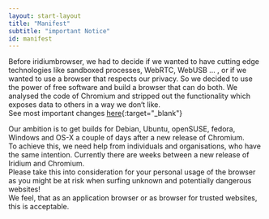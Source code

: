 ```yaml
---
layout: start-layout
title: "Manifest"
subtitle: "important Notice"
id: manifest
---
```


Before iridiumbrowser, we had to decide if we wanted to have cutting edge technologies like sandboxed processes, WebRTC, WebUSB … , or if we wanted to use a browser that respects our privacy.
So we decided to use the power of free software and build a browser that can do both. We analysed the code of Chromium and stripped out the functionality which exposes data to others in a way we don‘t like.    
See most important changes [here](https://github.com/iridium-browser/iridium-browser/wiki/Differences-between-Iridium-and-Chromium#differences-between-iridium-and-chromium){:target="_blank"} 
     
Our ambition is to get builds for Debian, Ubuntu, openSUSE, fedora, Windows and OS-X a couple of days after a new release of Chromium.   
To achieve this, we need help from individuals and organisations, who have the same intention.
Currently there are weeks between a new release of Iridium and Chromium.     
Please take this into consideration for your personal usage of the browser as you might be at risk when surfing unknown and potentially dangerous websites!     
We feel, that as an application browser or as browser for trusted websites, this is acceptable.